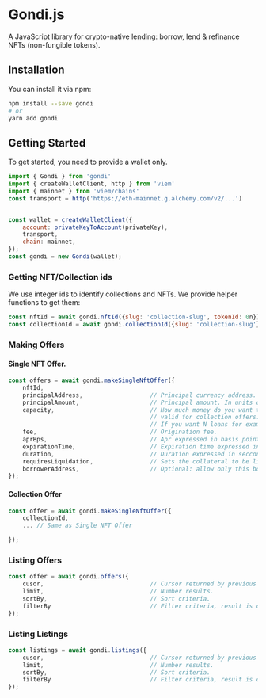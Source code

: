 # Gondi.js

A JavaScript library for crypto-native lending: borrow, lend & refinance NFTs (non-fungible tokens). 



## Installation

You can install it via npm:

```bash
npm install --save gondi
# or
yarn add gondi
```

## Getting Started
To get started, you need to provide a wallet only. 

```javascript
import { Gondi } from 'gondi'
import { createWalletClient, http } from 'viem'
import { mainnet } from 'viem/chains'
const transport = http('https://eth-mainnet.g.alchemy.com/v2/...')


const wallet = createWalletClient({
    account: privateKeyToAccount(privateKey),
    transport,
    chain: mainnet,
});
const gondi = new Gondi(wallet);
```

### Getting NFT/Collection ids
We use integer ids to identify collections and NFTs. We provide helper functions to get them:


```javascript
const nftId = await gondi.nftId({slug: 'collection-slug', tokenId: 0n});
const collectionId = await gondi.collectionId({slug: 'collection-slug'});
```

### Making Offers

#### Single NFT Offer.
```javascript
const offers = await gondi.makeSingleNftOffer({
    nftId,
    principalAddress,                   // Principal currency address.
    principalAmount,                    // Principal amount. In units of currency (e.g. WETH is wei)
    capacity,                           // How much money do you want to loan in total, 
                                        // valid for collection offers.
                                        // If you want N loans for example, it should be N*principalAmount.
    fee,                                // Origination fee.
    aprBps,                             // Apr expressed in basis points.
    expirationTime,                     // Expiration time expressed in seconds since epoch.
    duration,                           // Duration expressed in secconds.
    requiresLiquidation,                // Sets the collateral to be liquidated on default.
    borrowerAddress,                    // Optional: allow only this borrower to accept the offer.
});
```

#### Collection Offer

```javascript
const offer = await gondi.makeSingleNftOffer({
    collectionId,
    ... // Same as Single NFT Offer

});
```

### Listing Offers

```javascript
const offer = await gondi.offers({
    cusor,                              // Cursor returned by previous calls.
    limit,                              // Number results.
    sortBy,                             // Sort criteria.
    filterBy                            // Filter criteria, result is conjunction of components.
});
```

### Listing Listings

```javascript
const listings = await gondi.listings({
    cusor,                              // Cursor returned by previous calls.
    limit,                              // Number results.
    sortBy,                             // Sort criteria.
    filterBy                            // Filter criteria, result is conjunction of components.
});
```
